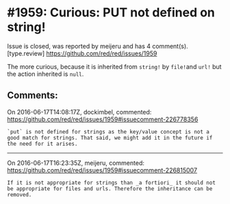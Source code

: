 
#1959: Curious: PUT not defined on string!
================================================================================
Issue is closed, was reported by meijeru and has 4 comment(s).
[type.review]
<https://github.com/red/red/issues/1959>

The more curious, because it is inherited from `string!` by `file!`and `url!` but the action inherited is `null`.



Comments:
--------------------------------------------------------------------------------

On 2016-06-17T14:08:17Z, dockimbel, commented:
<https://github.com/red/red/issues/1959#issuecomment-226778356>

    `put` is not defined for strings as the key/value concept is not a good match for strings. That said, we might add it in the future if the need for it arises.

--------------------------------------------------------------------------------

On 2016-06-17T16:23:35Z, meijeru, commented:
<https://github.com/red/red/issues/1959#issuecomment-226815007>

    If it is not appropriate for strings than _a fortiori_ it should not be appropriate for files and urls. Therefore the inheritance can be removed.

